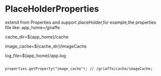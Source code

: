 # PlaceHolderProperties
extend from Properties and support placeHolder,for example,the properties file like:
app_home=/giraffe

cache_dir=${app_home}/cache

image_cache=${cache_dir}/imageCache

log_file=${app_home}/app.log


```

properties.getProperty("image_cache"); // /griaffe/cache/imageCache;

```
